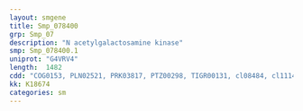 ```yaml
---
layout: smgene
title: Smp_078400
grp: Smp_07
description: "N acetylgalactosamine kinase"
smp: Smp_078400.1
uniprot: "G4VRV4"
length:  1482
cdd: "COG0153, PLN02521, PRK03817, PTZ00298, TIGR00131, cl08484, cl11146, pfam08544, pfam10509"
kk: K18674
categories: sm
---
```

